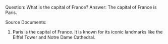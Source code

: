 Question: What is the capital of France?
Answer: The capital of France is Paris.

Source Documents:
1. Paris is the capital of France. It is known for its iconic landmarks like the Eiffel Tower and Notre Dame Cathedral.
